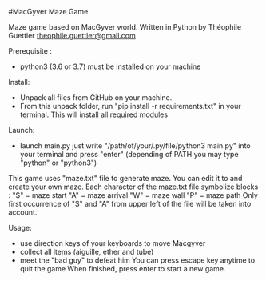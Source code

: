﻿#MacGyver Maze Game

Maze game based on MacGyver world.
Written in Python by Théophile Guettier
theophile.guettier@gmail.com

Prerequisite : 
- python3 (3.6 or 3.7) must be installed on your machine

Install:
- Unpack all files from GitHub on your machine.
- From this unpack folder, 
run "pip install -r requirements.txt" in your terminal.
This will install all required modules

Launch:
- launch main.py 
just write "/path/of/your/.py/file/python3 main.py" 
into your terminal and press "enter"
(depending of PATH you may type "python" or "python3")

This game uses "maze.txt" file to generate maze.
You can edit it to and create your own maze.
Each character of the maze.txt file symbolize blocks :
"S" = maze start
"A" = maze arrival
"W" = maze wall
"P" = maze path
Only first occurrence of "S" and "A" from upper left
of the file will be taken into account.

Usage:
- use direction keys of your keyboards to move Macgyver
- collect all items (aiguille, ether and tube)
- meet the "bad guy" to defeat him
You can press escape key anytime to quit the game
When finished, press enter to start a new game.
